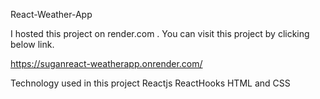 React-Weather-App

I hosted this project on render.com . You can visit this project by clicking below link.

https://suganreact-weatherapp.onrender.com/


Technology used in this project 
        Reactjs
        ReactHooks
        HTML and CSS
        
